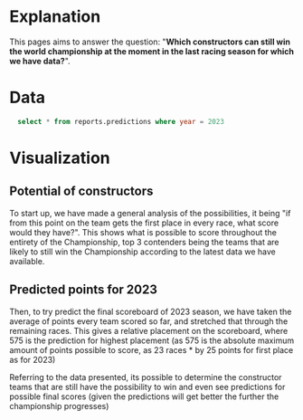 # Explanation

This pages aims to answer the question: "**Which constructors can still win the world championship at the moment in the last racing season for which we have data?**".  

# Data

``` sql predictions
  select * from reports.predictions where year = 2023
```

# Visualization

## Potential of constructors

To start up, we have made a general analysis of the possibilities, it being "if from this point on the team gets the first place in every race, what score would they have?". This shows what is possible to score throughout the entirety of the Championship, top 3 contenders being the teams that are likely to still win the Championship according to the latest data we have available.

<DataTable data={predictions}> 
  <Column id=team title="Teams"/> 
	<Column id=potential_points title="Potential points"/> 
</DataTable>

## Predicted points for 2023

Then, to try predict the final scoreboard of 2023 season, we have taken the average of points every team scored so far, and stretched that through the remaining races. This gives a relative placement on the scoreboard, where 575 is the prediction for highest placement (as 575 is the absolute maximum amount of points possible to score, as 23 races * by 25 points for first place as for 2023)

<BarChart 
    data={predictions}
    x=team
    y=predicted_points
    title="Estimated scores by the end of the season"
/>

Referring to the data presented, its possible to determine the constructor teams that are still have the possibility to win and even see predictions for possible final scores (given the predictions will get better the further the championship progresses) 
